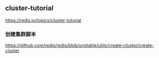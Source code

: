 
## cluster-tutorial

https://redis.io/topics/cluster-tutorial

### 创建集群脚本
https://github.com/redis/redis/blob/unstable/utils/create-cluster/create-cluster